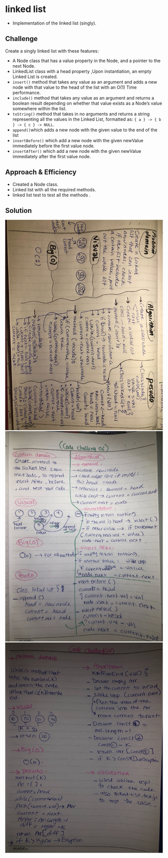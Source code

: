 # linked list

- Implementation of the linked list (singly).



## Challenge

Create a singly linked list with these features:

- A Node class that has a  value property in the Node, and a pointer to the next Node.
- LinkedList class with a head property ,Upon instantiation, an empty Linked List is created.
- `insert()` method that takes any value as an argument and adds a new node with that value to the head of the list with an O(1) Time performance.
- `include()` method that takes any value as an argument and returns a boolean result depending on whether that value exists as a Node’s value somewhere within the list.
- `toString()` method that takes in no arguments and returns a string representing all the values in the Linked List, formatted as: `{ a } -> { b } -> { c } -> NULL`.
- `append()`which adds a new node with the given value to the end of the list
- `insertBefore()` which add a new node with the given newValue immediately before the first value node.
- `insertAfter()` which add a new node with the given newValue immediately after the first value node.




## Approach & Efficiency

- Created a Node class.
- Linked list with all the required methods.
- linked list test to test all the methods .

## Solution

![white boarding](/assets/ch05.jpg)
![white boarding](/assets/ch06.jpg)
![white boarding](/assets/ch07.jpg)

